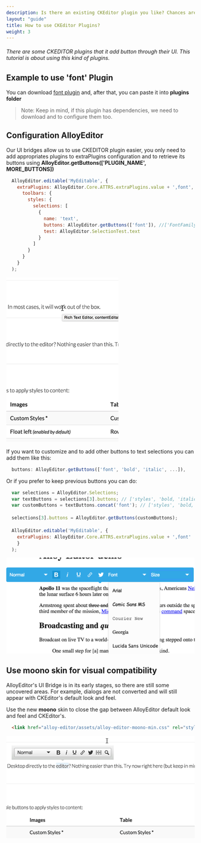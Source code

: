 ```yaml
---
description: Is there an existing CKEditor plugin you like? Chances are you will be able to use it with AlloyEditor as well!
layout: "guide"
title: How to use CKEditor Plugins?
weight: 3
---
```


###### There are some CKEDITOR plugins that it add button through their UI. This tutorial is about using this kind of plugins.

<article id="article1">

## Example to use 'font' Plugin

<span class="code-header">You can download <a alt="font plugin" href="http://ckeditor.com/addon/font">font plugin</a> and, after that,
you can paste it into <strong>plugins folder</strong>
</span>

> Note: Keep in mind, if this plugin has dependencies, we need to download and to configure them too.

</article>

<article id="article2">

## Configuration AlloyEditor
<p>
  Our UI bridges allow us to use CKEDITOR plugin easier, you only need to add appropriates plugins to extraPlugins configuration and to retrieve its buttons using <strong>AlloyEditor.getButtons(['PLUGIN_NAME', MORE_BUTTONS])</strong>
</p>

```javascript
  AlloyEditor.editable('MyEditable', {
    extraPlugins: AlloyEditor.Core.ATTRS.extraPlugins.value + ',font',
      toolbars: {
        styles: {
          selections: [
            {
              name: 'text',
              buttons: AlloyEditor.getButtons(['font']), //['FontFamily', 'FontSize']
              test: AlloyEditor.SelectionTest.text
            }
          ]
        }
      }
    }
  );
```

<div class="thumbnail">
  <img class="img img-polaroid" src="/images/guides/ckeditor_plugins.gif"/>
</div>

<p>
  If you want to customize and to add other buttons to text selections you can add them like this:
</p>

```javascript
  buttons: AlloyEditor.getButtons(['font', 'bold', 'italic', ...]),
```

<p>
 Or if you prefer to keep previous buttons you can do:
</p>

```javascript
  var selections = AlloyEditor.Selections;
  var textButtons = selections[3].buttons; // ['styles', 'bold, 'italic', 'underline', 'link', twitter']
  var customButtons = textButtons.concat('font'); // ['styles', 'bold, 'italic', 'underline', 'link', twitter', 'FontFamily', 'FontSize']

  selections[3].buttons = AlloyEditor.getButtons(customButtons);

  AlloyEditor.editable('MyEditable', {
    extraPlugins: AlloyEditor.Core.ATTRS.extraPlugins.value + ',font'
    }
  );
```

<div class="thumbnail">
  <img class="img img-polaroid" src="/images/guides/ckeditor_ui_richcombo.png"/>
</div>


</article>

<article id="article3">

## Use moono skin for visual compatibility

<p>
  AlloyEditor's UI Bridge is in its early stages, so there are still some uncovered areas. For example, dialogs are not converted and will still appear with CKEditor's default look and feel.
</p>

Use the new <strong>moono</strong> skin to close the gap between AlloyEditor default look and feel and CKEditor's.

```html
  <link href="alloy-editor/assets/alloy-editor-moono-min.css" rel="stylesheet">
```

<div class="thumbnail">
  <img class="img img-polaroid" src="/images/guides/ckeditor_moono.gif"/>
</div>


</article>